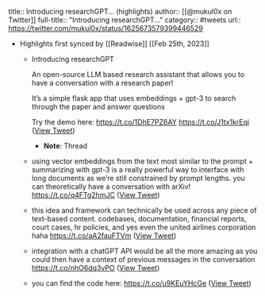title:: Introducing researchGPT... (highlights)
author:: [[@mukul0x on Twitter]]
full-title:: "Introducing researchGPT..."
category:: #tweets
url:: https://twitter.com/mukul0x/status/1625673579399446529

- Highlights first synced by [[Readwise]] [[Feb 25th, 2023]]
	- Introducing researchGPT
	  
	  An open-source LLM based research assistant that allows you to have a conversation with a research paper!
	  
	  It’s a simple flask app that uses embeddings + gpt-3 to search through the paper and answer questions
	  
	  Try the demo here: https://t.co/1DhE7PZ6AY https://t.co/J1tx1krEqi ([View Tweet](https://twitter.com/mukul0x/status/1625673579399446529))
		- **Note**: Thread
	- using vector embeddings from the text most similar to the prompt + summarizing with gpt-3 is a really powerful way to interface with long documents as we’re still constrained by prompt lengths. you can theoretically have a conversation with arXiv! https://t.co/q4FTg2hmJC ([View Tweet](https://twitter.com/mukul0x/status/1625673591634161664))
	- this idea and framework can technically be used across any piece of text-based content. codebases, documentation, financial reports, court cases, hr policies, and yes even the united airlines corporation haha https://t.co/aA2fauFTVm ([View Tweet](https://twitter.com/mukul0x/status/1625673594293391367))
	- integration with a chatGPT API would be all the more amazing as you could then have a context of previous messages in the conversation https://t.co/nhO6dq3vPO ([View Tweet](https://twitter.com/mukul0x/status/1625673596767989760))
	- you can find the code here: https://t.co/u9KEuYHcGe ([View Tweet](https://twitter.com/mukul0x/status/1625674432453779456))